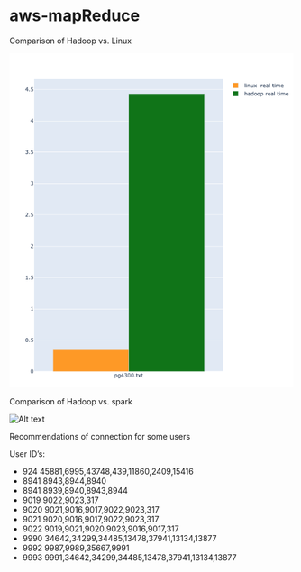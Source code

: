 # aws-mapReduce

Comparison of Hadoop vs. Linux

![Alt text](/docs/linux_hadoop.png?raw=true "Title") 

Comparison of Hadoop vs. spark

![Alt text](/docs/spark-hadoop-comparison?raw=true "Title")

Recommendations of connection for some users

User ID’s:
-  924   45881,6995,43748,439,11860,2409,15416
- 8941   8943,8944,8940
-  8941  8939,8940,8943,8944
- 9019   9022,9023,317
- 9020   9021,9016,9017,9022,9023,317
- 9021   9020,9016,9017,9022,9023,317
- 9022   9019,9021,9020,9023,9016,9017,317
- 9990   34642,34299,34485,13478,37941,13134,13877
- 9992   9987,9989,35667,9991
- 9993   9991,34642,34299,34485,13478,37941,13134,13877
